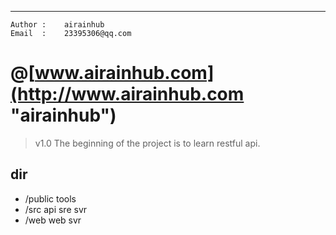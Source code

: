 ****
    Author :    airainhub
    Email  :    23395306@qq.com

# @[www.airainhub.com](http://www.airainhub.com "airainhub")
> v1.0
    The beginning of the project is to learn restful api.

## dir
* /public   tools
* /src      api sre svr
* /web      web svr